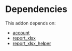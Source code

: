 # Dependencies

This addon depends on:

- [account](https://github.com/bringout/oca-ocb-accounting/tree/eb3c9b9e76fbb706c132f3bf6a9538d6d5a0b1a7/odoo-bringout-oca-ocb-account)
- [report_xlsx](https://github.com/bringout/oca-report)
- [report_xlsx_helper](https://github.com/bringout/oca-report)
